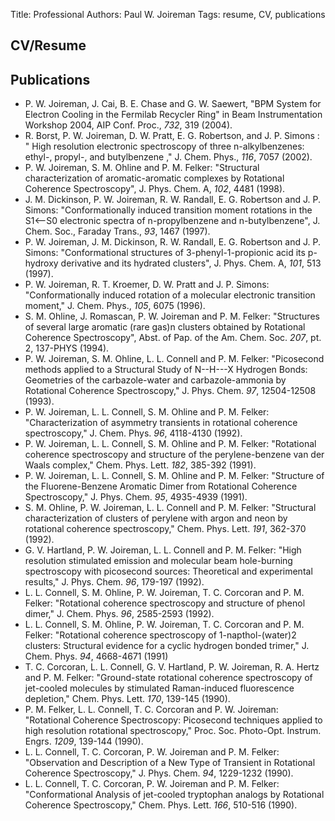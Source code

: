 Title: Professional
Authors: Paul W. Joireman
Tags: resume, CV, publications

## CV/Resume

## Publications

- P. W. Joireman, J. Cai, B. E. Chase and G. W. Saewert, "BPM System for
  Electron Cooling in the Fermilab Recycler Ring" in Beam Instrumentation
  Workshop 2004, AIP Conf. Proc., *732*, 319 (2004).
- R. Borst, P. W. Joireman, D. W. Pratt, E. G. Robertson, and J. P. Simons : "
  High resolution electronic spectroscopy of three n-alkylbenzenes: ethyl-,
  propyl-, and butylbenzene ," J. Chem. Phys., *116*, 7057 (2002).
- P. W. Joireman, S. M. Ohline and P. M. Felker: "Structural characterization
  of aromatic-aromatic complexes by Rotational Coherence Spectroscopy", J. Phys.
  Chem. A, *102*, 4481 (1998).
- J. M. Dickinson, P. W. Joireman, R. W. Randall, E. G. Robertson and J. P.
  Simons: "Conformationally induced transition moment rotations in the S1<--S0
  electronic spectra of n-propylbenzene and n-butylbenzene", J. Chem. Soc.,
  Faraday Trans., *93*, 1467 (1997).
- P. W. Joireman, J. M. Dickinson, R. W. Randall, E. G. Robertson and J. P.
  Simons: "Conformational structures of 3-phenyl-1-propionic acid its p-hydroxy
  derivative and its hydrated clusters", J. Phys. Chem. A, *101*, 513 (1997).
- P. W. Joireman, R. T. Kroemer, D. W. Pratt and J. P. Simons: "Conformationally
  induced rotation of a molecular electronic transition moment," J. Chem. Phys.,
  *105*, 6075 (1996).
- S. M. Ohline, J. Romascan, P. W. Joireman and P. M. Felker: "Structures of
  several large aromatic (rare gas)n clusters obtained by Rotational Coherence
  Spectroscopy", Abst. of Pap. of the Am. Chem. Soc. *207*, pt. 2, 137-PHYS (1994).
- P. W. Joireman, S. M. Ohline, L. L. Connell and P. M. Felker: "Picosecond
  methods applied to a Structural Study of N--H---X Hydrogen Bonds: Geometries of
  the carbazole-water and carbazole-ammonia by Rotational Coherence
  Spectroscopy," J. Phys. Chem. *97*, 12504-12508 (1993).
- P. W. Joireman, L. L. Connell, S. M. Ohline and P. M. Felker: "Characterization
  of asymmetry transients in rotational coherence spectroscopy," J. Chem. Phys.
  *96*, 4118-4130 (1992).
- P. W. Joireman, L. L. Connell, S. M. Ohline and P. M. Felker: "Rotational
  coherence spectroscopy and structure of the perylene-benzene van der Waals
  complex," Chem. Phys. Lett. *182*, 385-392 (1991).
- P. W. Joireman, L. L. Connell, S. M. Ohline and P. M. Felker: "Structure of the
  Fluorene-Benzene Aromatic Dimer from Rotational Coherence Spectroscopy," J.
  Phys. Chem. *95*, 4935-4939 (1991).
- S. M. Ohline, P. W. Joireman, L. L. Connell and P. M. Felker: "Structural
  characterization of clusters of perylene with argon and neon by rotational
  coherence spectroscopy," Chem. Phys. Lett. *191*, 362-370 (1992).
- G. V. Hartland, P. W. Joireman, L. L. Connell and P. M. Felker: "High
  resolution stimulated emission and molecular beam hole-burning spectroscopy
  with picosecond sources: Theoretical and experimental results," J. Phys. Chem.
  *96*, 179-197 (1992).
- L. L. Connell, S. M. Ohline, P. W. Joireman, T. C. Corcoran and P. M. Felker:
  "Rotational coherence spectroscopy and structure of phenol dimer," J. Chem.
  Phys. *96*, 2585-2593 (1992).
- L. L. Connell, S. M. Ohline, P. W. Joireman, T. C. Corcoran and P. M. Felker:
  "Rotational coherence spectroscopy of 1-napthol-(water)2 clusters: Structural
  evidence for a cyclic hydrogen bonded trimer," J. Chem. Phys. *94*, 4668-4671
  (1991)
- T. C. Corcoran, L. L. Connell, G. V. Hartland, P. W. Joireman, R. A. Hertz and
  P. M. Felker: "Ground-state rotational coherence spectroscopy of jet-cooled
  molecules by stimulated Raman-induced fluorescence depletion," Chem. Phys.
  Lett. *170*, 139-145 (1990).
- P. M. Felker, L. L. Connell, T. C. Corcoran and P. W. Joireman: "Rotational
  Coherence Spectroscopy: Picosecond techniques applied to high resolution
  rotational spectroscopy," Proc. Soc. Photo-Opt. Instrum. Engrs. *1209*, 139-144
  (1990).
- L. L. Connell, T. C. Corcoran, P. W. Joireman and P. M. Felker: "Observation
  and Description of a New Type of Transient in Rotational Coherence
  Spectroscopy," J. Phys. Chem. *94*, 1229-1232 (1990).
- L. L. Connell, T. C. Corcoran, P. W. Joireman and P. M. Felker: "Conformational
  Analysis of jet-cooled tryptophan analogs by Rotational Coherence
  Spectroscopy," Chem. Phys. Lett. *166*, 510-516 (1990).

